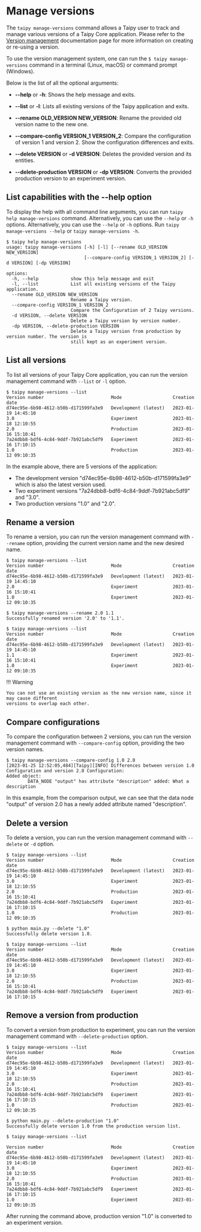 # Manage versions

The `taipy manage-versions` command allows a Taipy user to track and manage various versions of
a Taipy Core application. Please refer to the [Version management](./core/versioning/index.md)
documentation page for more information on creating or re-using a version.

To use the version management system, one can run the `$ taipy manage-versions`
command in a terminal (Linux, macOS) or command prompt (Windows).

Below is the list of all the optional arguments:

- **--help** or **-h**: Shows the help message and exits.

- **--list** or **-l**: Lists all existing versions of the Taipy application and exits.

- **--rename OLD_VERSION NEW_VERSION**: Rename the provided old version name to the new one.

- **--compare-config VERSION_1 VERSION_2**: Compare the configuration of version 1 and version 2.
  Show the configuration differences and exits.

- **--delete VERSION** or **-d VERSION**: Deletes the provided version and its entities.

- **--delete-production VERSION** or **-dp VERSION**: Converts the provided production version
  to an experiment version.

## List capabilities with the --help option

To display the help with all command line arguments, you can run `taipy help manage-versions`
command. Alternatively, you can use the `--help` or `-h` options.
Alternatively, you can use the `--help` or `-h` options. Run `taipy manage-versions --help`
or `taipy manage-versions -h`.

```console
$ taipy help manage-versions
usage: taipy manage-versions [-h] [-l] [--rename OLD_VERSION NEW_VERSION]
                             [--compare-config VERSION_1 VERSION_2] [-d VERSION] [-dp VERSION]

options:
  -h, --help            show this help message and exit
  -l, --list            List all existing versions of the Taipy application.
  --rename OLD_VERSION NEW_VERSION
                        Rename a Taipy version.
  --compare-config VERSION_1 VERSION_2
                        Compare the Configuration of 2 Taipy versions.
  -d VERSION, --delete VERSION
                        Delete a Taipy version by version number.
  -dp VERSION, --delete-production VERSION
                        Delete a Taipy version from production by version number. The version is
                        still kept as an experiment version.
```

## List all versions
To list all versions of your Taipy Core application, you can run the version management command
with `--list` or `-l` option.

```console
$ taipy manage-versions --list
Version number                         Mode                   Creation date
d74ec95e-6b98-4612-b50b-d171599fa3e9   Development (latest)   2023-01-19 14:45:10
3.0                                    Experiment             2023-01-18 12:10:55
2.0                                    Production             2023-01-16 15:10:41
7a24dbb8-bdf6-4c84-9ddf-7b921abc5df9   Experiment             2023-01-16 17:10:15
1.0                                    Production             2023-01-12 09:10:35
```

In the example above, there are 5 versions of the application:

- The development version "d74ec95e-6b98-4612-b50b-d171599fa3e9" which is also the latest version used.
- Two experiment versions "7a24dbb8-bdf6-4c84-9ddf-7b921abc5df9" and "3.0".
- Two production versions "1.0" and "2.0".

## Rename a version
To rename a version, you can run the version management command with `--rename` option, providing
the current version name and the new desired name.

```console
$ taipy manage-versions --list
Version number                         Mode                   Creation date
d74ec95e-6b98-4612-b50b-d171599fa3e9   Development (latest)   2023-01-19 14:45:10
2.0                                    Experiment             2023-01-16 15:10:41
1.0                                    Experiment             2023-01-12 09:10:35

$ taipy manage-versions --rename 2.0 1.1
Successfully renamed version '2.0' to '1.1'.

$ taipy manage-versions --list
Version number                         Mode                   Creation date
d74ec95e-6b98-4612-b50b-d171599fa3e9   Development (latest)   2023-01-19 14:45:10
1.1                                    Experiment             2023-01-16 15:10:41
1.0                                    Experiment             2023-01-12 09:10:35
```

!!! Warning

    You can not use an existing version as the new version name, since it may cause different
    versions to overlap each other.

## Compare configurations

To compare the configuration between 2 versions, you can run the version management command with
`--compare-config` option, providing the two version names.

```console
$ taipy manage-versions --compare-config 1.0 2.0
[2023-01-25 12:52:05,484][Taipy][INFO] Differences between version 1.0 Configuration and version 2.0 Configuration:
Added object:
        DATA_NODE "output" has attribute "description" added: What a description
```
In this example, from the comparison output, we can see that the data node "output" of version 2.0
has a newly added attribute named "description".

## Delete a version

To delete a version, you can run the version management command with `--delete` or `-d` option.

```console
$ taipy manage-versions --list
Version number                         Mode                   Creation date
d74ec95e-6b98-4612-b50b-d171599fa3e9   Development (latest)   2023-01-19 14:45:10
3.0                                    Experiment             2023-01-18 12:10:55
2.0                                    Production             2023-01-16 15:10:41
7a24dbb8-bdf6-4c84-9ddf-7b921abc5df9   Experiment             2023-01-16 17:10:15
1.0                                    Production             2023-01-12 09:10:35

$ python main.py --delete "1.0"
Successfully delete version 1.0.

$ taipy manage-versions --list
Version number                         Mode                   Creation date
d74ec95e-6b98-4612-b50b-d171599fa3e9   Development (latest)   2023-01-19 14:45:10
3.0                                    Experiment             2023-01-18 12:10:55
2.0                                    Production             2023-01-16 15:10:41
7a24dbb8-bdf6-4c84-9ddf-7b921abc5df9   Experiment             2023-01-16 17:10:15
```

## Remove a version from production

To convert a version from production to experiment, you can run the version management command
with `--delete-production` option.

```console
$ taipy manage-versions --list
Version number                         Mode                   Creation date
d74ec95e-6b98-4612-b50b-d171599fa3e9   Development (latest)   2023-01-19 14:45:10
3.0                                    Experiment             2023-01-18 12:10:55
2.0                                    Production             2023-01-16 15:10:41
7a24dbb8-bdf6-4c84-9ddf-7b921abc5df9   Experiment             2023-01-16 17:10:15
1.0                                    Production             2023-01-12 09:10:35

$ python main.py --delete-production "1.0"
Successfully delete version 1.0 from the production version list.

$ taipy manage-versions --list

Version number                         Mode                   Creation date
d74ec95e-6b98-4612-b50b-d171599fa3e9   Development (latest)   2023-01-19 14:45:10
3.0                                    Experiment             2023-01-18 12:10:55
2.0                                    Production             2023-01-16 15:10:41
7a24dbb8-bdf6-4c84-9ddf-7b921abc5df9   Experiment             2023-01-16 17:10:15
1.0                                    Experiment             2023-01-12 09:10:35
```

After running the command above, production version "1.0" is converted to an experiment version.
